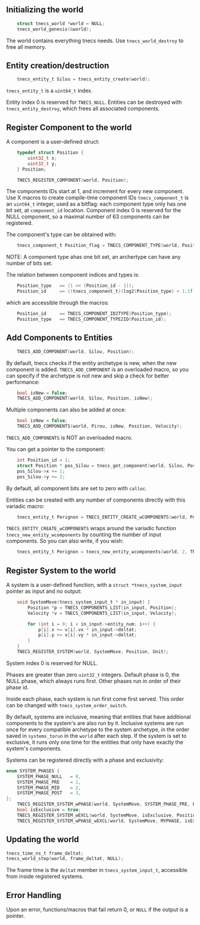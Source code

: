 

## Initializing the world
```c
    struct tnecs_world *world = NULL;
    tnecs_world_genesis(&world);
   ```
The world contains everything tnecs needs.
Use ```tnecs_world_destroy``` to free all memory.

## Entity creation/destruction
```c
    tnecs_entity_t Silou = tnecs_entity_create(world);
```
```tnecs_entity_t``` is a ```uint64_t``` index. 

Entity index 0 is reserved for ```TNECS_NULL```.
Entities can be destroyed with ```tnecs_entity_destroy```, which frees all associated components.

## Register Component to the world
A component is a user-defined struct:
```c
    typedef struct Position {
        uint32_t x;
        uint32_t y;
    } Position;

    TNECS_REGISTER_COMPONENT(world, Position);
```
The components IDs start at 1, and increment for every new component.
Use X macros to create compile-time component IDs 
```tnecs_component_t``` is an ```uint64_t``` integer, used as a bitflag: each component type only has one bit set, at ```component_id``` location. 
Component index 0 is reserved for the NULL component, so a maximal number of 63 components can be registered.

The component's type can be obtained with:
```c
    tnecs_component_t Position_flag = TNECS_COMPONENT_TYPE(world, Position); 
```
NOTE: A component type ahas one bit set, an archertype can have any number of bits set.

The relation between component indices and types is:
```c
    Position_type   == (1 << (Position_id - 1));
    Position_id     == ((tnecs_component_t)(log2(Position_type) + 1.1f));  // casting to int truncates to 0
```
which are accessible through the macros:
```c
    Position_id     == TNECS_COMPONENT_ID2TYPE(Position_type);
    Position_type   == TNECS_COMPONENT_TYPE2ID(Position_id);
```

## Add Components to Entities
```c 
    TNECS_ADD_COMPONENT(world, Silou, Position);
```
By default, tnecs checks if the entity archetype is new, when the new component is added.
```TNECS_ADD_COMPONENT``` is an overloaded macro, so you can specify if the archetype is not new and skip a check for better performance:

```c
    bool isNew = false;
    TNECS_ADD_COMPONENT(world, Silou, Position, isNew);
```
Multiple components can also be added at once:
```c
    bool isNew = false;
    TNECS_ADD_COMPONENTS(world, Pirou, isNew, Position, Velocity);
```
```TNECS_ADD_COMPONENTS``` is NOT an overloaded macro.

You can get a pointer to the component:
```c
    int Position_id = 1;
    struct Position * pos_Silou = tnecs_get_component(world, Silou, Position_id);
    pos_Silou->x += 1;
    pos_Silou->y += 2;
```
By default, all component bits are set to zero with ```calloc```.

Entities can be created with any number of components directly with this variadic macro: 
```c
    tnecs_entity_t Perignon = TNECS_ENTITY_CREATE_wCOMPONENTS(world, Position, Unit);
```
```TNECS_ENTITY_CREATE_wCOMPONENTS``` wraps around the variadic function ```tnecs_new_entity_wcomponents``` by counting the number of input components. So you can also write, if you wish:

```c
    tnecs_entity_t Perignon = tnecs_new_entity_wcomponents(world, 2, TNECS_HASH("Position"), TNECS_HASH("Unit"));
```

## Register System to the world
A system is a user-defined function, with a ```struct *tnecs_system_input``` pointer as input and no output:
```c
    void SystemMove(tnecs_system_input_t * in_input) {
        Position *p = TNECS_COMPONENTS_LIST(in_input, Position);
        Velocity *v = TNECS_COMPONENTS_LIST(in_input, Velocity);

        for (int i = 0; i < in_input->entity_num; i++) {
            p[i].x += v[i].vx * in_input->deltat;
            p[i].y += v[i].vy * in_input->deltat;
        }
    }
    TNECS_REGISTER_SYSTEM(world, SystemMove, Position, Unit); 
```
System index 0 is reserved for NULL. 

Phases are greater than zero ```uint32_t``` integers.
Default phase is 0, the NULL phase, which always runs first.
Other phases run in order of their phase id. 

Inside each phase, each system is run first come first served.
This order can be changed with ```tnecs_system_order_switch```.

By default, systems are inclusive, meaning that entities that have additional components to the system's are also run by it. 
Inclusive systems are run once for every compatible archetype to the system archetype, in the order saved in ```systems_torun``` in the ```world``` after each step.
If the system is set to exclusive, it runs only one time for the entities that only have exactly the system's components.

Systems can be registered directly with a phase and exclusivity:
```c
enum SYSTEM_PHASES {
    SYSTEM_PHASE_NULL   = 0,
    SYSTEM_PHASE_PRE    = 1,
    SYSTEM_PHASE_MID    = 2,
    SYSTEM_PHASE_POST   = 3,
};
    TNECS_REGISTER_SYSTEM_wPHASE(world, SystemMove, SYSTEM_PHASE_PRE, Position, Unit); 
    bool isExclusive = true;
    TNECS_REGISTER_SYSTEM_wEXCL(world, SystemMove, isExclusive, Position, Unit); 
    TNECS_REGISTER_SYSTEM_wPHASE_wEXCL(world, SystemMove, MYPHASE, isExclusive, Position, Unit); 

```

## Updating the world
```c
tnecs_time_ns_t frame_deltat;
tnecs_world_step(world, frame_deltat, NULL);
```
The frame time is the ```deltat``` member in ```tnecs_system_input_t```, accessible from inside registered systems.

## Error Handling
Upon an error, functions/macros that fail return 0, or ```NULL``` if the output is a pointer.
